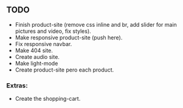 ## TODO
- Finish product-site (remove css inline and br, add slider for main pictures and video, fix styles).
- Make responsive product-site (push here).
- Fix responsive navbar.
- Make 404 site.
- Create audio site.
- Make light-mode
- Create product-site pero each product.

### Extras:
- Create the shopping-cart.